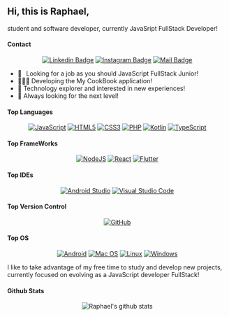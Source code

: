 ## Hi, this is Raphael, 

student and software developer, currently JavaSript FullStack Developer!

#### Contact

<div align="center">

[![Linkedin Badge](https://img.shields.io/badge/Raphael%20Silva-%230077B5.svg?&style=for-the-badge&logo=linkedin&logoColor=white)](https://www.linkedin.com/in/raphaeldasilvadev/) [![Instagram Badge](https://img.shields.io/badge/rapha_h_silva-%23E4405F.svg?&style=for-the-badge&logo=Instagram&logoColor=white)](https://www.instagram.com/rapha_h_silva/) [![Mail Badge](https://img.shields.io/badge/raphael%20silva-8B89CC?style=for-the-badge&logo=protonmail&logoColor=white)](mailto:raphael.h.silva@protonmail.com)

</div>


- 🔭⠀Looking for a job as you should JavaScript FullStack Junior!
- 👨🏻‍🍳 Developing the My CookBook application!
- 🧭 Technology explorer and interested in new experiences!
- 🚀 Always looking for the next level!

#### Top Languages

<div align="center">

[![JavaScript](https://img.shields.io/badge/javascript-%23323330.svg?style=for-the-badge&logo=javascript&logoColor=%23F7DF1E)](#)
[![HTML5](https://img.shields.io/badge/html5-%23E34F26.svg?style=for-the-badge&logo=html5&logoColor=white)](#)
[![CSS3](https://img.shields.io/badge/css3-%231572B6.svg?style=for-the-badge&logo=css3&logoColor=white)](#)
[![PHP](https://img.shields.io/badge/php-%23777BB4.svg?style=for-the-badge&logo=php&logoColor=white)](#)
[![Kotlin](https://img.shields.io/badge/kotlin-%230095D5.svg?style=for-the-badge&logo=kotlin&logoColor=white)](#)
[![TypeScript](https://img.shields.io/badge/typescript-%23007ACC.svg?style=for-the-badge&logo=typescript&logoColor=white)](#)
</div>

#### Top FrameWorks

<div align="center">

[![NodeJS](https://img.shields.io/badge/node.js-6DA55F?style=for-the-badge&logo=node.js&logoColor=white)](#)
[![React](https://img.shields.io/badge/react-%2320232a.svg?style=for-the-badge&logo=react&logoColor=%2361DAFB)](#)
[![Flutter](https://img.shields.io/badge/Flutter-%2302569B.svg?style=for-the-badge&logo=Flutter&logoColor=white)](#)

</div>

#### Top IDEs

<div align="center">

[![Android Studio](https://img.shields.io/badge/Android%20Studio-3DDC84.svg?style=for-the-badge&logo=android-studio&logoColor=white)](#)
[![Visual Studio Code](https://img.shields.io/badge/Visual%20Studio%20Code-0078d7.svg?style=for-the-badge&logo=visual-studio-code&logoColor=white)](#)


</div>

#### Top Version Control

<div align="center">

[![GitHub](https://img.shields.io/badge/github-%23121011.svg?style=for-the-badge&logo=github&logoColor=white)](#)

</div>

#### Top OS

<div align="center">

[![Android](https://img.shields.io/badge/Android-3DDC84?style=for-the-badge&logo=android&logoColor=white)](#)
[![Mac OS](https://img.shields.io/badge/mac%20os-000000?style=for-the-badge&logo=macos&logoColor=F0F0F0)](#)
[![Linux](https://img.shields.io/badge/Linux-FCC624?style=for-the-badge&logo=linux&logoColor=black)](#)
[![Windows](https://img.shields.io/badge/Windows-0078D6?style=for-the-badge&logo=windows&logoColor=white)](#)

</div>

I like to take advantage of my free time to study and develop new projects, currently focused on evolving as a JavaScript developer FullStack!


#### Github Stats

<div align="center">
  
![Raphael's github stats](https://github-readme-stats.vercel.app/api?username=RaphaelDaSilvaDev&count_private=true&theme=dark&hide=contribs,prs)

</div>

